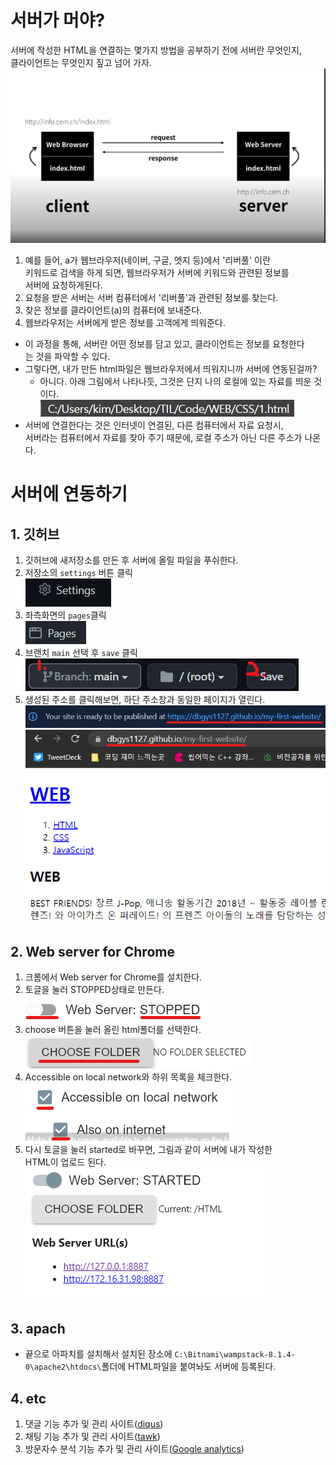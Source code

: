 # 서버가 머야?
서버에 작성한 HTML을 연결하는 몇가지 방법을 공부하기 전에 서버란 무엇인지,<br> 클라이언트는 무엇인지 짚고 넘어 가자.<br>
![se](image/serverclient.png)<br>

1. 예를 들어, a가 웹브라우저(네이버, 구글, 엣지 등)에서 '리버풀' 이란   
키워드로 검색을 하게 되면, 웹브라우저가 서버에 키워드와 관련된 정보를   
서버에 요청하게된다.
2. 요청을 받은 서버는 서버 컴퓨터에서 '리버풀'과 관련된 정보를 찾는다.  
3. 찾은 정보를 클라이언트(a)의 컴퓨터에 보내준다.
4. 웹브라우저는 서버에게 받은 정보를 고객에게 띄워준다.

- 이 과정을 통해, 서버란 어떤 정보를 담고 있고, 클라이언트는 정보를 요청한다    
는 것을 파악할 수 있다.
- 그렇다면, 내가 만든 html파일은 웹브라우저에서 띄워지니까 서버에 연동된걸까?
  - 아니다. 아래 그림에서 나타나듯, 그것은 단지 나의 로컬에 있는 자료를 띄운 것이다.<br>
![local](image/local.png)<br>
- 서버에 연결한다는 것은 인터넷이 연결된, 다른 컴퓨터에서 자료 요청시,  
서버라는 컴퓨터에서 자료를 찾아 주기 때문에, 로컬 주소가 아닌 다른 주소가 나온다.

# 서버에 연동하기

## 1. 깃허브
1. 깃허브에 새저장소를 만든 후 서버에 올릴 파일을 푸쉬한다.
2. 저장소의 `settings` 버튼 클릭<br>
![settings](image/setting.png)
3. 좌측화면의 `pages`클릭<br>
![pages](image/pages.png)
4. 브랜치 `main` 선택 후 `save` 클릭<br>
![save](image/save.png)
5. 생성된 주소를 클릭해보면, 하단 주소창과 동일한 페이지가 열린다.<br>
![make](image/makeweb.png)<br>
![made](image/madeweb.png)<br>

## 2. Web server for Chrome
1. 크롬에서 Web server for Chrome를 설치한다.
2. 토글을 눌러 STOPPED상태로 만든다.<br>
![stop](image/stopped.png)
3. choose 버튼을 눌러 올린 html폴더를 선택한다.<br>
![choose](image/choose.png)
4. Accessible on local network와 하위 목록을 체크한다.<br>
![select](image/select.png)
5. 다시 토글을 눌러 started로 바꾸면, 그림과 같이 서버에 내가 작성한    
HTML이 업로드 된다.<br>
![upload](image/upload.png)

## 3. apach
- 끝으로 아파치를 설치해서 설치된 장소에 `C:\Bitnami\wampstack-8.1.4-0\apache2\htdocs\`폴더에 HTML파일을 붙여놔도 서버에 등록된다.

## 4. etc
1. 댓글 기능 추가 및 관리 사이트([diqus](https://blog.disqus.com/))
2. 채팅 기능 추가 및 관리 사이트([tawk](https://www.tawk.to/))
3. 방문자수 분석 기능 추가 및 관리 사이트([Google analytics](https://analytics.google.com/analytics/web/#/))